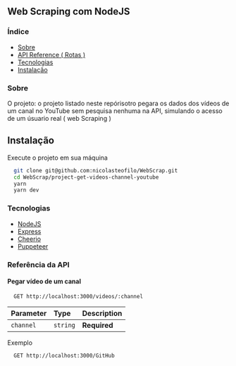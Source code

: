 
## Web Scraping com NodeJS


### Índice
   * [Sobre](#Sobre)
   * [API Reference ( Rotas )](#Referência-da-API)
   * [Tecnologias](#Tecnologias)
   * [Instalação](#Instalação)
   ### Sobre
O projeto: o projeto listado neste repórisotro pegara os dados dos vídeos de um canal no YouTube sem pesquisa nenhuma na API, simulando o acesso de um úsuario real ( web Scraping )

## Instalação

Execute o projeto em sua máquina

```bash
  git clone git@github.com:nicolasteofilo/WebScrap.git
  cd WebScrap/project-get-videos-channel-youtube
  yarn
  yarn dev
```
    
### Tecnologias
- [NodeJS](https://nodejs.org/en/)
- [Express](https://expressjs.com/pt-br/)
- [Cheerio](https://github.com/cheeriojs/cheerio)
- [Puppeteer](https://github.com/puppeteer/puppeteer)


### Referência da API

#### Pegar vídeo de um canal

```http
  GET http://localhost:3000/videos/:channel
```

| Parameter | Type     | Description                |
| :-------- | :------- | :------------------------- |
| `channel` | `string` | **Required** |

Exemplo
```http
  GET http://localhost:3000/GitHub
```

